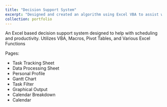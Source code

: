 ```yaml
---
title: "Decision Support System"
excerpt: "Designed and created an algorithm using Excel VBA to assist with scheduling and time management <br/><img src='/images/data-processing.png'>"
collection: portfolio
---
```


An Excel based decision support system designed to help with scheduling and productivity. Utilizes VBA, Macros, Pivot Tables, and Various Excel Functions

Pages:
- Task Tracking Sheet
- Data Processing Sheet
- Personal Profile
- Gantt Chart
- Task Filter
- Graphical Output
- Calendar Breakdown
- Calendar

